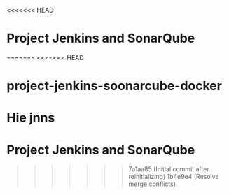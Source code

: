 <<<<<<< HEAD
# Project Jenkins and SonarQube
=======
<<<<<<< HEAD
# project-jenkins-soonarcube-docker
Hie
jnns
=======
# Project Jenkins and SonarQube
>>>>>>> 7a1aa85 (Initial commit after reinitializing)
>>>>>>> 1b4e9e4 (Resolve merge conflicts)
